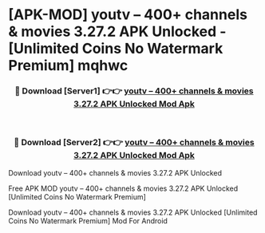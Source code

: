 # [APK-MOD] youtv – 400+ channels & movies 3.27.2 APK Unlocked - [Unlimited Coins No Watermark Premium] mqhwc



<div align="center">
<h3>🔴 Download [Server1] 👉👉 <a href="https://momento.my/?title=youtv_–_400+_channels_&_movies_3.27.2_APK_Unlocked">youtv – 400+ channels & movies 3.27.2 APK Unlocked Mod Apk</a></h3><br>

<h3>🔴 Download [Server2] 👉👉 <a href="https://momento.my/?title=youtv_–_400+_channels_&_movies_3.27.2_APK_Unlocked">youtv – 400+ channels & movies 3.27.2 APK Unlocked Mod Apk</a></h3>
</div>



Download youtv – 400+ channels & movies 3.27.2 APK Unlocked 

Free APK MOD youtv – 400+ channels & movies 3.27.2 APK Unlocked [Unlimited Coins No Watermark Premium]

Download youtv – 400+ channels & movies 3.27.2 APK Unlocked [Unlimited Coins No Watermark Premium] Mod For Android
